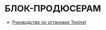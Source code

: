 # БЛОК-ПРОДЮСЕРАМ

  * [Руководство по установке Testnet](/developers/producers/testnet_installation.md)
  